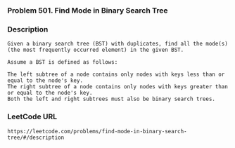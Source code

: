 ### Problem 501. Find Mode in Binary Search Tree

### Description 
	Given a binary search tree (BST) with duplicates, find all the mode(s) (the most frequently occurred element) in the given BST.

	Assume a BST is defined as follows:

	The left subtree of a node contains only nodes with keys less than or equal to the node's key.
	The right subtree of a node contains only nodes with keys greater than or equal to the node's key.
	Both the left and right subtrees must also be binary search trees.
### LeetCode URL 
	https://leetcode.com/problems/find-mode-in-binary-search-tree/#/description